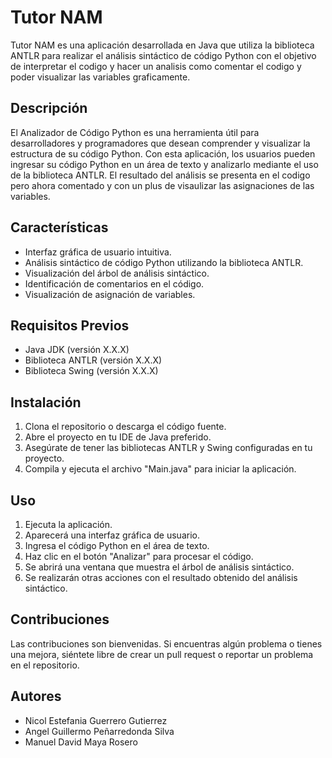 # Tutor NAM

Tutor NAM es una aplicación desarrollada en Java que utiliza la biblioteca ANTLR para realizar el análisis sintáctico de código Python con el objetivo de interpretar el codigo y hacer un analisis 
como comentar el codigo y poder visualizar las variables graficamente.

## Descripción

El Analizador de Código Python es una herramienta útil para desarrolladores y programadores que desean comprender y visualizar la estructura de su código Python. Con esta aplicación, los usuarios pueden ingresar su código Python en un área de texto y analizarlo mediante el uso de la biblioteca ANTLR. El resultado del análisis se presenta en el codigo pero ahora comentado y con un plus de visaulizar las asignaciones de las  variables.


## Características

- Interfaz gráfica de usuario intuitiva.
- Análisis sintáctico de código Python utilizando la biblioteca ANTLR.
- Visualización del árbol de análisis sintáctico.
- Identificación de comentarios en el código.
- Visualización de asignación de variables.

## Requisitos Previos

- Java JDK (versión X.X.X)
- Biblioteca ANTLR (versión X.X.X)
- Biblioteca Swing (versión X.X.X)

## Instalación

1. Clona el repositorio o descarga el código fuente.
2. Abre el proyecto en tu IDE de Java preferido.
3. Asegúrate de tener las bibliotecas ANTLR y Swing configuradas en tu proyecto.
4. Compila y ejecuta el archivo "Main.java" para iniciar la aplicación.

## Uso

1. Ejecuta la aplicación.
2. Aparecerá una interfaz gráfica de usuario.
3. Ingresa el código Python en el área de texto.
4. Haz clic en el botón "Analizar" para procesar el código.
5. Se abrirá una ventana que muestra el árbol de análisis sintáctico.
6. Se realizarán otras acciones con el resultado obtenido del análisis sintáctico.

## Contribuciones

Las contribuciones son bienvenidas. Si encuentras algún problema o tienes una mejora, siéntete libre de crear un pull request o reportar un problema en el repositorio.

## Autores

- Nicol Estefania Guerrero Gutierrez
- Angel Guillermo Peñarredonda Silva
- Manuel David Maya Rosero
